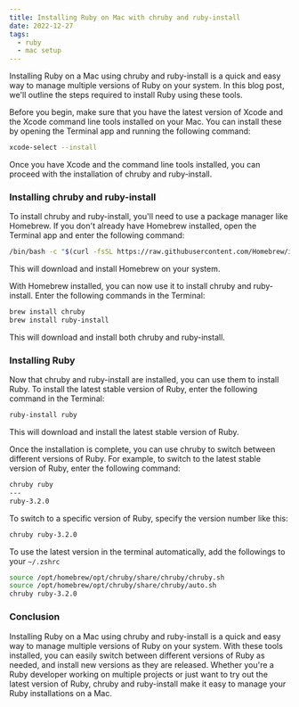 ```yaml
---
title: Installing Ruby on Mac with chruby and ruby-install
date: 2022-12-27
tags:
  - ruby
  - mac setup
---
```


Installing Ruby on a Mac using chruby and ruby-install is a quick and easy way to manage multiple versions of Ruby on your system. In this blog post, we'll outline the steps required to install Ruby using these tools.

Before you begin, make sure that you have the latest version of Xcode and the Xcode command line tools installed on your Mac. You can install these by opening the Terminal app and running the following command:

```bash
xcode-select --install
```

Once you have Xcode and the command line tools installed, you can proceed with the installation of chruby and ruby-install.

### Installing chruby and ruby-install

To install chruby and ruby-install, you'll need to use a package manager like Homebrew. If you don't already have Homebrew installed, open the Terminal app and enter the following command:

```bash
/bin/bash -c "$(curl -fsSL https://raw.githubusercontent.com/Homebrew/install/HEAD/install.sh)"
```

This will download and install Homebrew on your system.

With Homebrew installed, you can now use it to install chruby and ruby-install. Enter the following commands in the Terminal:

```bash
brew install chruby
brew install ruby-install
```

This will download and install both chruby and ruby-install.

### Installing Ruby

Now that chruby and ruby-install are installed, you can use them to install Ruby. To install the latest stable version of Ruby, enter the following command in the Terminal:

```bash
ruby-install ruby
```

This will download and install the latest stable version of Ruby. 

Once the installation is complete, you can use chruby to switch between different versions of Ruby. For example, to switch to the latest stable version of Ruby, enter the following command:

```bash
chruby ruby
---
ruby-3.2.0
```

To switch to a specific version of Ruby, specify the version number like this:

```bash
chruby ruby-3.2.0
```

To use the latest version in the terminal automatically, add the followings to your `~/.zshrc`

```bash
source /opt/homebrew/opt/chruby/share/chruby/chruby.sh
source /opt/homebrew/opt/chruby/share/chruby/auto.sh
chruby ruby-3.2.0
```

### Conclusion

Installing Ruby on a Mac using chruby and ruby-install is a quick and easy way to manage multiple versions of Ruby on your system. With these tools installed, you can easily switch between different versions of Ruby as needed, and install new versions as they are released. Whether you're a Ruby developer working on multiple projects or just want to try out the latest version of Ruby, chruby and ruby-install make it easy to manage your Ruby installations on a Mac.


